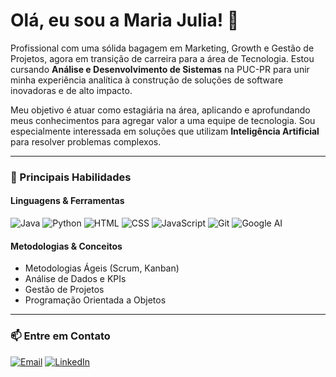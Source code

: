 # Olá, eu sou a Maria Julia! 👋

Profissional com uma sólida bagagem em Marketing, Growth e Gestão de Projetos, agora em transição de carreira para a área de Tecnologia. Estou cursando **Análise e Desenvolvimento de Sistemas** na PUC-PR para unir minha experiência analítica à construção de soluções de software inovadoras e de alto impacto.

Meu objetivo é atuar como estagiária na área, aplicando e aprofundando meus conhecimentos para agregar valor a uma equipe de tecnologia. Sou especialmente interessada em soluções que utilizam **Inteligência Artificial** para resolver problemas complexos.

---

### 🚀 Principais Habilidades

#### **Linguagens & Ferramentas**
<p>
  <img src="https://img.shields.io/badge/Java-ED8B00?style=for-the-badge&logo=openjdk&logoColor=white" alt="Java">
  <img src="https://img.shields.io/badge/Python-3776AB?style=for-the-badge&logo=python&logoColor=white" alt="Python">
  <img src="https://img.shields.io/badge/HTML5-E34F26?style=for-the-badge&logo=html5&logoColor=white" alt="HTML">
  <img src="https://img.shields.io/badge/CSS3-1572B6?style=for-the-badge&logo=css3&logoColor=white" alt="CSS">
  <img src="https://img.shields.io/badge/JavaScript-F7DF1E?style=for-the-badge&logo=javascript&logoColor=black" alt="JavaScript">
  <img src="https://img.shields.io/badge/Git-F05032?style=for-the-badge&logo=git&logoColor=white" alt="Git">
  <img src="https://img.shields.io/badge/Google%20AI-4285F4?style=for-the-badge&logo=google&logoColor=white" alt="Google AI">
</p>

#### **Metodologias & Conceitos**

- Metodologias Ágeis (Scrum, Kanban)
- Análise de Dados e KPIs
- Gestão de Projetos
- Programação Orientada a Objetos

---

### 📫 Entre em Contato
<p>
  <a href="mailto:mariajuliaaelias@gmail.com"><img src="https://img.shields.io/badge/Email-D14836?style=for-the-badge&logo=gmail&logoColor=white" alt="Email"></a>
  <a href="https://www.linkedin.com/in/maria-julia-elias/"><img src="https://img.shields.io/badge/LinkedIn-0077B5?style=for-the-badge&logo=linkedin&logoColor=white" alt="LinkedIn"></a>
</p>
